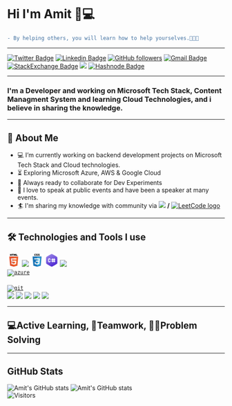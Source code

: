 # Hi I'm Amit 👋💻
```diff
- By helping others, you will learn how to help yourselves.🤝👨‍💻
```
---
[![Twitter Badge](https://img.shields.io/badge/-@amitmnath-1ca0f1?style=flat-square&labelColor=1ca0f1&logo=twitter&logoColor=white&link=http://twitter.com/amitmnath/)](http://twitter.com/amitmnath/) [![Linkedin Badge](https://img.shields.io/badge/-kumaramitkumar-blue?style=flat-square&logo=Linkedin&logoColor=white&link=https://www.linkedin.com/in/kumaramitkumar/)](https://www.linkedin.com/in/kumaramitkumar/) 
[![GitHub followers](https://img.shields.io/github/followers/AmitKumar-AK?label=Follow&style=social)](https://github.com/AmitKumar-AK/?tab=follow)
[![Gmail Badge](https://img.shields.io/badge/-amit.mnath-c14438?style=flat&logo=Gmail&logoColor=white&link=mailto:amit.mnath@gmail.com)](mailto:amit.mnath@gmail.com)
[![StackExchange Badge](https://img.shields.io/badge/-amitkumar-1B75D0?style=flat&logo=stackexchange&logoColor=FFFFFF&link=https://sitecore.stackexchange.com/users/3035/amit-kumar)](https://sitecore.stackexchange.com/users/3035/amit-kumar)
<a title="Amit's Mastodon Profile" href="https://mas.to/@amitkumar" rel="me" target="_blank"><img height="20" src="https://img.shields.io/badge/-@amitkumar-5D51E6?style=flat&labelColor1=E86733&logo=mastodon&logoColor=FFFFFF"></a>
[![Hashnode Badge](https://img.shields.io/badge/-amitkumar-2563EB?style=flat&logo=hashnode&logoColor=FFFFFF&link=https://hashnode.com/@AmitKumarr)](https://hashnode.com/@AmitKumarr)


---

### I'm a Developer and working on Microsoft Tech Stack, Content Managment System and learning Cloud Technologies, and i believe in sharing the knowledge.
-------
## 🧐 About Me

- 💻 I’m currently working on backend development projects on Microsoft Tech Stack and Cloud technologies.
- ⏳ Exploring Microsoft Azure, AWS & Google Cloud
- 🚀 Always ready to collaborate for Dev Experiments
- 🌱 I love to speak at public events and have been a speaker at many events.
- 🏄‍ I'm sharing my knowledge with community via <a title="Amit's Blog" href="http://amitkumarmca04.blogspot.com/" target="_blank"><img height="20" src="https://img.shields.io/badge/-@amitkumarmca04-E86733?style=flat&labelColor=E86733&logo=blogger&logoColor=white&link=http://amitkumarmca04.blogspot.com/"></a> **/** <a title="Enlighten with Amit" href="https://enlightenwithamit.hashnode.dev" target="_blank"><img src="https://img.shields.io/static/v1?label=Hashnode&message=Enlighten with Amit&style=flat-square&logo=hashnode&color=blue" alt="LeetCode logo" /></a>

-------
## 🛠️ Technologies and Tools I use
<code><a title="HTML 5" href="https://www.w3.org/html/" target="_blank"><img height="30" src="https://raw.githubusercontent.com/devicons/devicon/master/icons/html5/html5-original-wordmark.svg"></a></code>
<code><a title="JavaScript" href="https://developer.mozilla.org/en-US/docs/Web/JavaScript" target="_blank"><img height="30" src="https://camo.githubusercontent.com/288cace72126df58aaeaa75627898785885858d54b03cb15ea3353a515642204/68747470733a2f2f7777772e766563746f726c6f676f2e7a6f6e652f6c6f676f732f6e6f64656a732f6e6f64656a732d69636f6e2e737667"></a></code>
<code><a title="Cascading Style Sheets" href="https://www.w3.org/Style/CSS/Overview.en.html" target="_blank"><img height="30" src="https://raw.githubusercontent.com/devicons/devicon/master/icons/css3/css3-original-wordmark.svg"></a></code>
<code><a title="C# language" href="https://docs.microsoft.com/en-us/dotnet/csharp/tour-of-csharp/" target="_blank"><img height="30" src="https://raw.githubusercontent.com/github/explore/80688e429a7d4ef2fca1e82350fe8e3517d3494d/topics/csharp/csharp.png"></a></code>
<code><a title="Microsoft .NET" href="https://dotnet.microsoft.com/" target="_blank"><img height="30" src="https://icon-library.com/images/vb-net-icon/vb-net-icon-1.jpg"></a></code>
<code><a title="Azure" href="https://azure.microsoft.com/en-us/" target="_blank"> <img src="https://www.vectorlogo.zone/logos/microsoft_azure/microsoft_azure-icon.svg" alt="azure" width="30" height="30"/> </a></code>
<code><a title="Git" href="https://git-scm.com/" target="_blank"> <img src="https://www.vectorlogo.zone/logos/git-scm/git-scm-icon.svg" alt="git" width="30" height="30"/> </a></code>
<code><a title="Docker" href="https://www.docker.com/" target="_blank"><img height="30" src="https://www.vectorlogo.zone/logos/docker/docker-icon.svg"></a></code>
<code><a title="Bootstrap" href="https://getbootstrap.com/" target="_blank"><img height="30" src="https://www.vectorlogo.zone/logos/getbootstrap/getbootstrap-icon.svg"></a></code>
<code><a title="AngularJS" href="https://angularjs.org/" target="_blank"><img height="30" src="https://www.vectorlogo.zone/logos/angular/angular-icon.svg"></a></code>
<code><a title="NextJS" href="https://nextjs.org/" target="_blank"><img height="30" src="https://upload.vectorlogo.zone/logos/nextjs/images/271afdac-aad3-4712-89fd-a25f63fd6dd4.svg"></a></code>
<code><a title="Sitecore CMS" href="https://www.sitecore.com/" target="_blank"><img height="30" src="https://wwwsitecorecom.azureedge.net/-/media/sitecoresite/images/global/logo/sitecore-logo.svg?la=en&hash=2134EC93C845A2DAC7C816F011AA5C52"></a></code>

------------------------------
## 💻Active Learning, 🤝Teamwork, 👨‍💻Problem Solving
------------------------------
## GitHub Stats
![Amit's GitHub stats](https://github-readme-stats.vercel.app/api?username=AmitKumar-AK&theme=gruvbox&show_icons=true)   ![Amit's GitHub stats](https://github-readme-stats.vercel.app/api/top-langs/?username=AmitKumar-AK&layout=compact&theme=radical)
<br/>
![Visitors](https://api.visitorbadge.io/api/visitors?path=https%3A%2F%2Fgithub.com%2FAmitKumar-AK&label=Visitors&countColor=%23263759&style=plastic)
<!-- [![Visits Badge](https://badges.pufler.dev/visits/AmitKumar-AK/AmitKumar-AK)](https://badges.pufler.dev) -->
